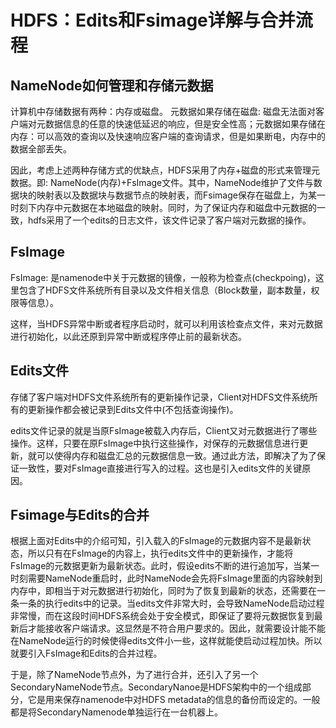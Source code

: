# HDFS：Edits和Fsimage详解与合并流程

## NameNode如何管理和存储元数据

计算机中存储数据有两种：内存或磁盘。
元数据如果存储在磁盘: 磁盘无法面对客户端对元数据信息的任意的快速低延迟的响应，但是安全性高；元数据如果存储在内存：可以高效的查询以及快速响应客户端的查询请求，但是如果断电，内存中的数据全部丢失。

因此，考虑上述两种存储方式的优缺点，HDFS采用了内存+磁盘的形式来管理元数据。即: NameNode(内存)+FsImage文件。其中，NameNode维护了文件与数据块的映射表以及数据块与数据节点的映射表，而Fsimage保存在磁盘上，为某一时刻下内存中元数据在本地磁盘的映射。同时，为了保证内存和磁盘中元数据的一致，hdfs采用了一个edits的日志文件，该文件记录了客户端对元数据的操作。

## FsImage

FsImage: 是namenode中关于元数据的镜像，一般称为检查点(checkpoing)，这里包含了HDFS文件系统所有目录以及文件相关信息（Block数量，副本数量，权限等信息）。

这样，当HDFS异常中断或者程序启动时，就可以利用该检查点文件，来对元数据进行初始化，以此还原到异常中断或程序停止前的最新状态。

## Edits文件

存储了客户端对HDFS文件系统所有的更新操作记录，Client对HDFS文件系统所有的更新操作都会被记录到Edits文件中(不包括查询操作)。

edits文件记录的就是当原FsImage被载入内存后，Client又对元数据进行了哪些操作。这样，只要在原FsImage中执行这些操作，对保存的元数据信息进行更新，就可以使得内存和磁盘汇总的元数据信息一致。通过此方法，即解决了为了保证一致性，要对FsImage直接进行写入的过程。这也是引入edits文件的关键原因。

## Fsimage与Edits的合并

根据上面对Edits中的介绍可知，引入载入的FsImage的元数据内容不是最新状态，所以只有在FsImage的内容上，执行edits文件中的更新操作，才能将FsImage的元数据更新为最新状态。此时，假设edits不断的进行追加写，当某一时刻需要NameNode重启时，此时NameNode会先将FsImage里面的内容映射到内存中，即相当于对元数据进行初始化，同时为了恢复到最新的状态，还需要在一条一条的执行edits中的记录。当edits文件非常大时，会导致NameNode启动过程非常慢，而在这段时间HDFS系统会处于安全模式，即保证了要将元数据恢复到最新后才能接收客户端请求。这显然是不符合用户要求的。因此，就需要设计能不能在NameNode运行的时候使得edits文件小一些，这样就能使启动过程加快。所以就要引入FsImage和Edits的合并过程。

于是，除了NameNode节点外，为了进行合并，还引入了另一个SecondaryNameNode节点。SecondaryNanoe是HDFS架构中的一个组成部分，它是用来保存namenode中对HDFS metadata的信息的备份而设定的。一般都是将SecondaryNamenode单独运行在一台机器上。
